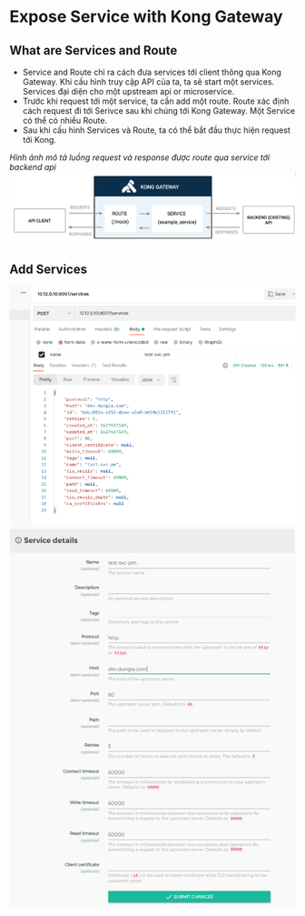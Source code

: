 # Expose Service with Kong Gateway

## What are Services and Route
- Service and Route chỉ ra cách đưa services tới client thông qua Kong Gateway. Khi cấu hình truy cập API của ta, ta sẽ start một services. Services đại diện cho một upstream api or microservice.
- Trước khi request tới một service, ta cần add một route. Route xác định cách request đi tới Serivce sau khi chúng tới Kong Gateway. Một Service có thể có nhiều Route.
- Sau khi cấu hình Services và Route, ta có thể bắt đầu thực hiện request tới Kong.

*Hình ảnh mô tả luồng request và response được route qua service tới backend api*
![alts](../images/kong5.png)

## Add Services
![alts](../images/addsvc1.png)         ![alts](../images/addsvc2.png)

